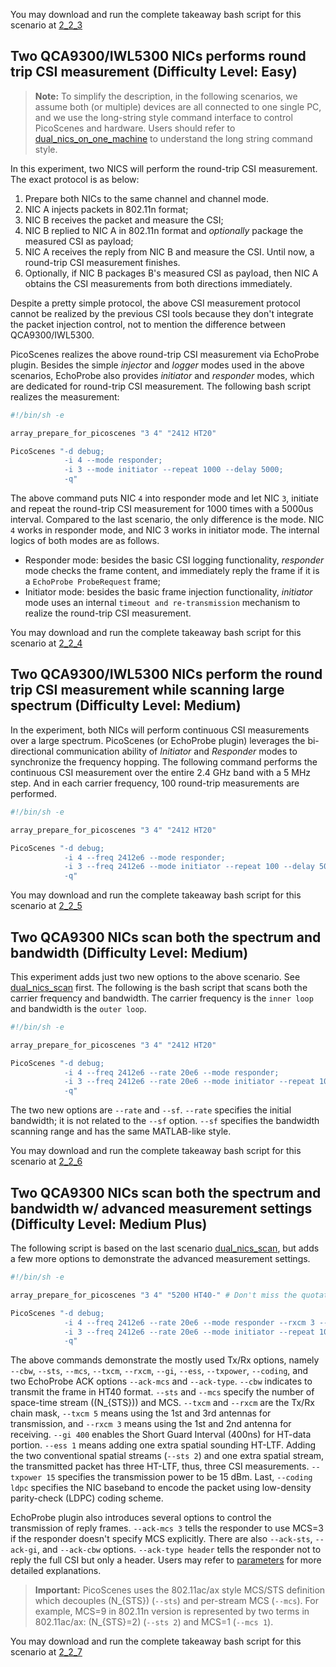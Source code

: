 You may download and run the complete takeaway bash script for this scenario at [2_2_3](./_static/2_2_3.sh)

## Two QCA9300/IWL5300 NICs performs round trip CSI measurement (Difficulty Level: Easy)

> **Note:** To simplify the description, in the following scenarios, we assume both (or multiple) devices are all connected to one single PC, and we use the long-string style command interface to control PicoScenes and hardware. Users should refer to [dual_nics_on_one_machine](#dual_nics_on_one_machine) to understand the long string command style.

In this experiment, two NICS will perform the round-trip CSI measurement. The exact protocol is as below:

1. Prepare both NICs to the same channel and channel mode.
2. NIC A injects packets in 802.11n format;
3. NIC B receives the packet and measure the CSI;
4. NIC B replied to NIC A in 802.11n format and *optionally* package the measured CSI as payload;
5. NIC A receives the reply from NIC B and measure the CSI. Until now, a round-trip CSI measurement finishes.
6. Optionally, if NIC B packages B's measured CSI as payload, then NIC A obtains the CSI measurements from both directions immediately.

Despite a pretty simple protocol, the above CSI measurement protocol cannot be realized by the previous CSI tools because they don't integrate the packet injection control, not to mention the difference between QCA9300/IWL5300.

PicoScenes realizes the above round-trip CSI measurement via EchoProbe plugin. Besides the simple *injector* and *logger* modes used in the above scenarios, EchoProbe also provides *initiator* and *responder* modes, which are dedicated for round-trip CSI measurement. The following bash script realizes the measurement:

```bash
#!/bin/sh -e 

array_prepare_for_picoscenes "3 4" "2412 HT20"

PicoScenes "-d debug;
            -i 4 --mode responder;
            -i 3 --mode initiator --repeat 1000 --delay 5000;
            -q"
```

The above command puts NIC ``4`` into responder mode and let NIC ``3``, initiate and repeat the round-trip CSI measurement for 1000 times with a 5000us interval. Compared to the last scenario, the only difference is the mode. NIC ``4`` works in responder mode, and NIC 3 works in initiator mode. The internal logics of both modes are as follows.

- Responder mode: besides the basic CSI logging functionality, *responder* mode checks the frame content, and immediately reply the frame if it is a `EchoProbe ProbeRequest` frame;
- Initiator mode: besides the basic frame injection functionality, *initiator* mode uses an internal `timeout and re-transmission` mechanism to realize the round-trip CSI measurement. 

You may download and run the complete takeaway bash script for this scenario at [2_2_4](./_static/2_2_4.sh)

## Two QCA9300/IWL5300 NICs perform the round trip CSI measurement while scanning large spectrum (Difficulty Level: Medium)

In the experiment, both NICs will perform continuous CSI measurements over a large spectrum. PicoScenes (or EchoProbe plugin) leverages the bi-directional communication ability of *Initiator* and *Responder* modes to synchronize the frequency hopping. The following command performs the continuous CSI measurement over the entire 2.4 GHz band with a 5 MHz step. And in each carrier frequency, 100 round-trip measurements are performed.

```bash
#!/bin/sh -e 

array_prepare_for_picoscenes "3 4" "2412 HT20"

PicoScenes "-d debug;       
            -i 4 --freq 2412e6 --mode responder;
            -i 3 --freq 2412e6 --mode initiator --repeat 100 --delay 5000 --cf 2412e6:5e6:2484e6;
            -q"
```

You may download and run the complete takeaway bash script for this scenario at [2_2_5](./_static/2_2_5.sh)

## Two QCA9300 NICs scan both the spectrum and bandwidth (Difficulty Level: Medium)

This experiment adds just two new options to the above scenario. See [dual_nics_scan](scenarios.md#6264-dual-channel-spectrum-splitting-and-stitching-experimental) first. The following is the bash script that scans both the carrier frequency and bandwidth. The carrier frequency is the `inner loop` and bandwidth is the `outer loop`.

```bash
#!/bin/sh -e 

array_prepare_for_picoscenes "3 4" "2412 HT20"

PicoScenes "-d debug;
            -i 4 --freq 2412e6 --rate 20e6 --mode responder;
            -i 3 --freq 2412e6 --rate 20e6 --mode initiator --repeat 100 --delay 5000 --cf 2412e6:5e6:2484e6 --sf 20e6:5e6:40e6;
            -q"
```

The two new options are `--rate` and `--sf`. `--rate` specifies the initial bandwidth; it is not related to the `--sf` option. `--sf` specifies the bandwidth scanning range and has the same MATLAB-like style.

You may download and run the complete takeaway bash script for this scenario at [2_2_6](./_static/2_2_6.sh)

## Two QCA9300 NICs scan both the spectrum and bandwidth w/ advanced measurement settings (Difficulty Level: Medium Plus)

The following script is based on the last scenario [dual_nics_scan](scenarios.md#6264-dual-channel-spectrum-splitting-and-stitching-experimental), but adds a few more options to demonstrate the advanced measurement settings.

```bash
#!/bin/sh -e 

array_prepare_for_picoscenes "3 4" "5200 HT40-" # Don't miss the quotation marks for the channel specification!

PicoScenes "-d debug;
            -i 4 --freq 2412e6 --rate 20e6 --mode responder --rxcm 3 --cbw 40 --sts 2 --txcm 5 -ess 1 --txpower 15 --coding ldpc;
            -i 3 --freq 2412e6 --rate 20e6 --mode initiator --repeat 100 --delay 5000 --cf 2412e6:5e6:2484e6 --sf 20e6:5e6:40e6 --cbw 20 --sts 2 --mcs 0 --gi 400 --txcm 3 --ack-mcs 3  --ack-type header;
            -q"
```

The above commands demonstrate the mostly used Tx/Rx options, namely `--cbw`, `--sts`, `--mcs`, `--txcm`, `--rxcm`, `--gi`, `--ess`, `--txpower`, `--coding`, and two EchoProbe ACK options `--ack-mcs` and `--ack-type`. `--cbw` indicates to transmit the frame in HT40 format. `--sts` and `--mcs` specify the number of space-time stream (\(N_{STS}\)) and MCS. `--txcm` and `--rxcm` are the Tx/Rx chain mask, `--txcm 5` means using the 1st and 3rd antennas for transmission, and `--rxcm 3` means using the 1st and 2nd antenna for receiving. `--gi 400` enables the Short Guard Interval (400ns) for HT-data portion. `--ess 1` means adding one extra spatial sounding HT-LTF. Adding the two conventional spatial streams (`--sts 2`) and one extra spatial stream, the transmitted packet has three HT-LTF, thus, three CSI measurements. `--txpower 15` specifies the transmission power to be 15 dBm. Last, `--coding ldpc` specifies the NIC baseband to encode the packet using low-density parity-check (LDPC) coding scheme.

EchoProbe plugin also introduces several options to control the transmission of reply frames. `--ack-mcs 3` tells the responder to use MCS=3 if the responder doesn't specify MCS explicitly. There are also `--ack-sts`, `--ack-gi`, and `--ack-cbw` options. `--ack-type header` tells the responder not to reply the full CSI but only a header. Users may refer to [parameters](parameters.md) for more detailed explanations.

> **Important:** PicoScenes uses the 802.11ac/ax style MCS/STS definition which decouples \(N_{STS}\) (`--sts`) and per-stream MCS (`--mcs`). For example, MCS=9 in 802.11n version is represented by two terms in 802.11ac/ax: \(N_{STS}=2\) (`--sts 2`) and MCS=1 (`--mcs 1`).

You may download and run the complete takeaway bash script for this scenario at [2_2_7](./_static/2_2_7.sh)
